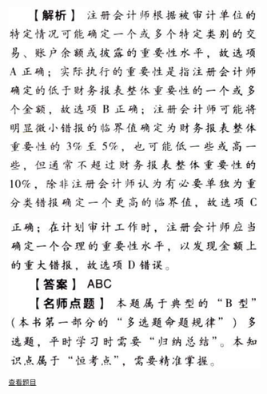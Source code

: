 ![](3fdc8ef12b6c659b8088d0baff3541c8.png)

![](9fa63f33c58e0e0dc0a86bf6b0d07f26.png)

[查看题目](../审计计划.本章真题.md#9-题目)

